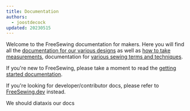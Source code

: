 ```yaml
---
title: Documentation
authors:
  - joostdecock
updated: 20230515
---
```


Welcome to the FreeSewing documentation for makers. Here you will find all the [documentation for our various designs](/docs/designs) as
well as [how to take measurements](/docs/measurements/), documentation for [various sewing terms and techniques](/docs/sewing/).

If you're new to FreeSewing, please take a moment to read the [getting started documentation](/docs/guide/).

<ReadMore />

<Tip>

If you're looking for
developer/contributor docs, please refer to
[FreeSewing.dev](https://freesewing.dev/) instead.

</Tip>

<Fixme>

We should diataxis our docs

</Fixme>


